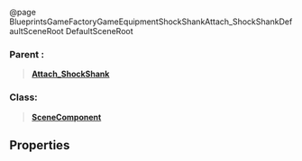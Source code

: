 @page BlueprintsGameFactoryGameEquipmentShockShankAttach_ShockShankDefaultSceneRoot DefaultSceneRoot
### Parent :
<b><a href="_blueprints_game_factory_game_equipment_shock_shank_attach__shock_shank.html"><blockquote>Attach_ShockShank</blockquote></a></b>
### Class:
<b><a href="_class_script_scene_component.html"><blockquote>SceneComponent</blockquote></a></b>
## Properties
